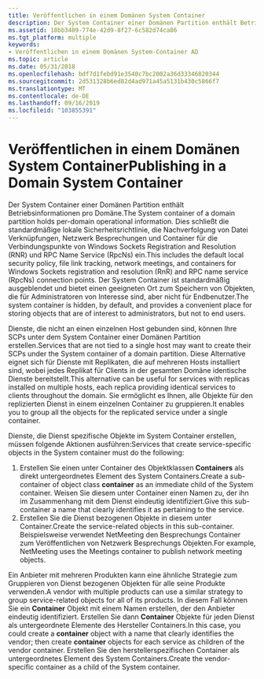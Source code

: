 ```yaml
---
title: Veröffentlichen in einem Domänen System Container
description: Der System Container einer Domänen Partition enthält Betriebsinformationen pro Domäne.
ms.assetid: 18bb3409-774e-42d9-8f27-6c582d74ca86
ms.tgt_platform: multiple
keywords:
- Veröffentlichen in einem Domänen System-Container AD
ms.topic: article
ms.date: 05/31/2018
ms.openlocfilehash: bdf7d1febd91e3540c7bc2002a36d33346820344
ms.sourcegitcommit: 2d531328b6ed82d4ad971a45a5131b430c5866f7
ms.translationtype: MT
ms.contentlocale: de-DE
ms.lasthandoff: 09/16/2019
ms.locfileid: "103855391"
---
```

# <a name="publishing-in-a-domain-system-container"></a><span data-ttu-id="819a7-104">Veröffentlichen in einem Domänen System Container</span><span class="sxs-lookup"><span data-stu-id="819a7-104">Publishing in a Domain System Container</span></span>

<span data-ttu-id="819a7-105">Der System Container einer Domänen Partition enthält Betriebsinformationen pro Domäne.</span><span class="sxs-lookup"><span data-stu-id="819a7-105">The System container of a domain partition holds per-domain operational information.</span></span> <span data-ttu-id="819a7-106">Dies schließt die standardmäßige lokale Sicherheitsrichtlinie, die Nachverfolgung von Datei Verknüpfungen, Netzwerk Besprechungen und Container für die Verbindungspunkte von Windows Sockets Registration and Resolution (RNR) und RPC Name Service (RpcNs) ein.</span><span class="sxs-lookup"><span data-stu-id="819a7-106">This includes the default local security policy, file link tracking, network meetings, and containers for Windows Sockets registration and resolution (RnR) and RPC name service (RpcNs) connection points.</span></span> <span data-ttu-id="819a7-107">Der System Container ist standardmäßig ausgeblendet und bietet einen geeigneten Ort zum Speichern von Objekten, die für Administratoren von Interesse sind, aber nicht für Endbenutzer.</span><span class="sxs-lookup"><span data-stu-id="819a7-107">The system container is hidden, by default, and provides a convenient place for storing objects that are of interest to administrators, but not to end users.</span></span>

<span data-ttu-id="819a7-108">Dienste, die nicht an einen einzelnen Host gebunden sind, können Ihre SCPs unter dem System Container einer Domänen Partition erstellen.</span><span class="sxs-lookup"><span data-stu-id="819a7-108">Services that are not tied to a single host may want to create their SCPs under the System container of a domain partition.</span></span> <span data-ttu-id="819a7-109">Diese Alternative eignet sich für Dienste mit Replikaten, die auf mehreren Hosts installiert sind, wobei jedes Replikat für Clients in der gesamten Domäne identische Dienste bereitstellt.</span><span class="sxs-lookup"><span data-stu-id="819a7-109">This alternative can be useful for services with replicas installed on multiple hosts, each replica providing identical services to clients throughout the domain.</span></span> <span data-ttu-id="819a7-110">Sie ermöglicht es Ihnen, alle Objekte für den replizierten Dienst in einem einzelnen Container zu gruppieren.</span><span class="sxs-lookup"><span data-stu-id="819a7-110">It enables you to group all the objects for the replicated service under a single container.</span></span>

<span data-ttu-id="819a7-111">Dienste, die Dienst spezifische Objekte im System Container erstellen, müssen folgende Aktionen ausführen:</span><span class="sxs-lookup"><span data-stu-id="819a7-111">Services that create service-specific objects in the System container must do the following:</span></span>

1.  <span data-ttu-id="819a7-112">Erstellen Sie einen unter Container des Objektklassen **Containers** als direkt untergeordnetes Element des System Containers.</span><span class="sxs-lookup"><span data-stu-id="819a7-112">Create a sub-container of object class **container** as an immediate child of the System container.</span></span> <span data-ttu-id="819a7-113">Weisen Sie diesem unter Container einen Namen zu, der ihn im Zusammenhang mit dem Dienst eindeutig identifiziert.</span><span class="sxs-lookup"><span data-stu-id="819a7-113">Give this sub-container a name that clearly identifies it as pertaining to the service.</span></span>
2.  <span data-ttu-id="819a7-114">Erstellen Sie die Dienst bezogenen Objekte in diesem unter Container.</span><span class="sxs-lookup"><span data-stu-id="819a7-114">Create the service-related objects in this sub-container.</span></span> <span data-ttu-id="819a7-115">Beispielsweise verwendet NetMeeting den Besprechungs Container zum Veröffentlichen von Netzwerk Besprechungs Objekten.</span><span class="sxs-lookup"><span data-stu-id="819a7-115">For example, NetMeeting uses the Meetings container to publish network meeting objects.</span></span>

<span data-ttu-id="819a7-116">Ein Anbieter mit mehreren Produkten kann eine ähnliche Strategie zum Gruppieren von Dienst bezogenen Objekten für alle seine Produkte verwenden.</span><span class="sxs-lookup"><span data-stu-id="819a7-116">A vendor with multiple products can use a similar strategy to group service-related objects for all of its products.</span></span> <span data-ttu-id="819a7-117">In diesem Fall können Sie ein **Container** Objekt mit einem Namen erstellen, der den Anbieter eindeutig identifiziert. Erstellen Sie dann **Container** Objekte für jeden Dienst als untergeordnete Elemente des Hersteller Containers.</span><span class="sxs-lookup"><span data-stu-id="819a7-117">In this case, you could create a **container** object with a name that clearly identifies the vendor; then create **container** objects for each service as children of the vendor container.</span></span> <span data-ttu-id="819a7-118">Erstellen Sie den herstellerspezifischen Container als untergeordnetes Element des System Containers.</span><span class="sxs-lookup"><span data-stu-id="819a7-118">Create the vendor-specific container as a child of the System container.</span></span>

 

 




